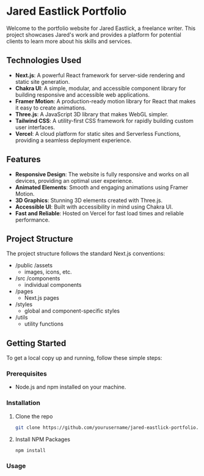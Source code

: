 # Jared Eastlick Portfolio

Welcome to the portfolio website for Jared Eastlick, a freelance writer. This project showcases Jared's work and provides a platform for potential clients to learn more about his skills and services.

## Technologies Used

- **Next.js**: A powerful React framework for server-side rendering and static site generation.
- **Chakra UI**: A simple, modular, and accessible component library for building responsive and accessible web applications.
- **Framer Motion**: A production-ready motion library for React that makes it easy to create animations.
- **Three.js**: A JavaScript 3D library that makes WebGL simpler.
- **Tailwind CSS**: A utility-first CSS framework for rapidly building custom user interfaces.
- **Vercel**: A cloud platform for static sites and Serverless Functions, providing a seamless deployment experience.

## Features

- **Responsive Design**: The website is fully responsive and works on all devices, providing an optimal user experience.
- **Animated Elements**: Smooth and engaging animations using Framer Motion.
- **3D Graphics**: Stunning 3D elements created with Three.js.
- **Accessible UI**: Built with accessibility in mind using Chakra UI.
- **Fast and Reliable**: Hosted on Vercel for fast load times and reliable performance.

## Project Structure

The project structure follows the standard Next.js conventions:

- /public
/assets
  - images, icons, etc.
- /src
/components
  - individual components
- /pages
  - Next.js pages
- /styles
  - global and component-specific styles
- /utils
  - utility functions
  
## Getting Started

To get a local copy up and running, follow these simple steps:

### Prerequisites

- Node.js and npm installed on your machine.

### Installation

1. Clone the repo
   ```sh
   git clone https://github.com/yourusername/jared-eastlick-portfolio.git
   ```
2. Install NPM Packages
   ```sh
   npm install
   ```
### Usage

